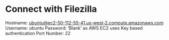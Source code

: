 # Connect with Filezilla 

Hostname:          ubuntu@ec2-50-112-55-41.us-west-2.compute.amazonaws.com
Username:          ubuntu
Password:          ‘Blank’ as AWS EC2 uses Key based authentication
Port Number:       22
